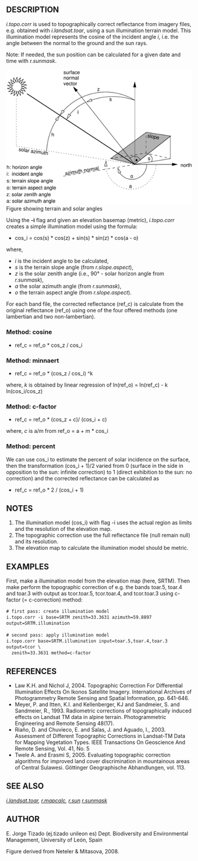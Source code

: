 ## DESCRIPTION

*i.topo.corr* is used to topographically correct reflectance from
imagery files, e.g. obtained with *i.landsat.toar*, using a sun
illumination terrain model. This illumination model represents the
cosine of the incident angle *i*, i.e. the angle between the normal to
the ground and the sun rays.

Note: If needed, the sun position can be calculated for a given date and
time with *r.sunmask*.

![Figure showing terrain and solar angles](i_topo_corr_angles.png)
Figure showing terrain and solar angles

Using the **-i** flag and given an elevation basemap (metric),
*i.topo.corr* creates a simple illumination model using the formula:

- cos_i = cos(s) \* cos(z) + sin(s) \* sin(z) \* cos(a - o)

where,

- *i* is the incident angle to be calculated,
- *s* is the terrain slope angle (from *r.slope.aspect*),
- *z* is the solar zenith angle (i.e., 90° - solar horizon angle from
  *r.sunmask*),
- *a* the solar azimuth angle (from *r.sunmask*),
- *o* the terrain aspect angle (from *r.slope.aspect*).

For each band file, the corrected reflectance (ref_c) is calculate from
the original reflectance (ref_o) using one of the four offered methods
(one lambertian and two non-lambertian).

### Method: cosine

- ref_c = ref_o \* cos_z / cos_i

### Method: minnaert

- ref_c = ref_o \* (cos_z / cos_i) ^k

where, *k* is obtained by linear regression of
ln(ref_o) = ln(ref_c) - k ln(cos_i/cos_z)

### Method: c-factor

- ref_c = ref_o \* (cos_z + c)/ (cos_i + c)

where, *c* is a/m from ref_o = a + m \* cos_i

### Method: percent

We can use cos_i to estimate the percent of solar incidence on the
surface, then the transformation (cos_i + 1)/2 varied from 0 (surface in
the side in opposition to the sun: infinite correction) to 1 (direct
exhibition to the sun: no correction) and the corrected reflectance can
be calculated as

- ref_c = ref_o \* 2 / (cos_i + 1)

## NOTES

1. The illumination model (cos_i) with flag -i uses the actual region
    as limits and the resolution of the elevation map.
2. The topographic correction use the full reflectance file (null
    remain null) and its resolution.
3. The elevation map to calculate the illumination model should be
    metric.

## EXAMPLES

First, make a illumination model from the elevation map (here, SRTM).
Then make perform the topographic correction of e.g. the bands toar.5,
toar.4 and toar.3 with output as tcor.toar.5, tcor.toar.4, and
tcor.toar.3 using c-factor (= c-correction) method:

```shell
# first pass: create illumination model
i.topo.corr -i base=SRTM zenith=33.3631 azimuth=59.8897 output=SRTM.illumination

# second pass: apply illumination model
i.topo.corr base=SRTM.illumination input=toar.5,toar.4,toar.3 output=tcor \
  zenith=33.3631 method=c-factor
```

## REFERENCES

- Law K.H. and Nichol J, 2004. Topographic Correction For Differential
  Illumination Effects On Ikonos Satellite Imagery. International
  Archives of Photogrammetry Remote Sensing and Spatial Information, pp.
  641-646.
- Meyer, P. and Itten, K.I. and Kellenberger, KJ and Sandmeier, S. and
  Sandmeier, R., 1993. Radiometric corrections of topographically
  induced effects on Landsat TM data in alpine terrain. Photogrammetric
  Engineering and Remote Sensing 48(17).
- Riaño, D. and Chuvieco, E. and Salas, J. and Aguado, I., 2003.
  Assessment of Different Topographic Corrections in Landsat-TM Data for
  Mapping Vegetation Types. IEEE Transactions On Geoscience And Remote
  Sensing, Vol. 41, No. 5
- Twele A. and Erasmi S, 2005. Evaluating topographic correction
  algorithms for improved land cover discrimination in mountainous areas
  of Central Sulawesi. Göttinger Geographische Abhandlungen, vol. 113.

## SEE ALSO

*[i.landsat.toar](i.landsat.toar.md), [r.mapcalc](r.mapcalc.md),
[r.sun](r.sun.md) [r.sunmask](r.sunmask.md)*

## AUTHOR

E. Jorge Tizado (ej.tizado unileon es)
Dept. Biodiversity and Environmental Management, University of León,
Spain

Figure derived from Neteler & Mitasova, 2008.
